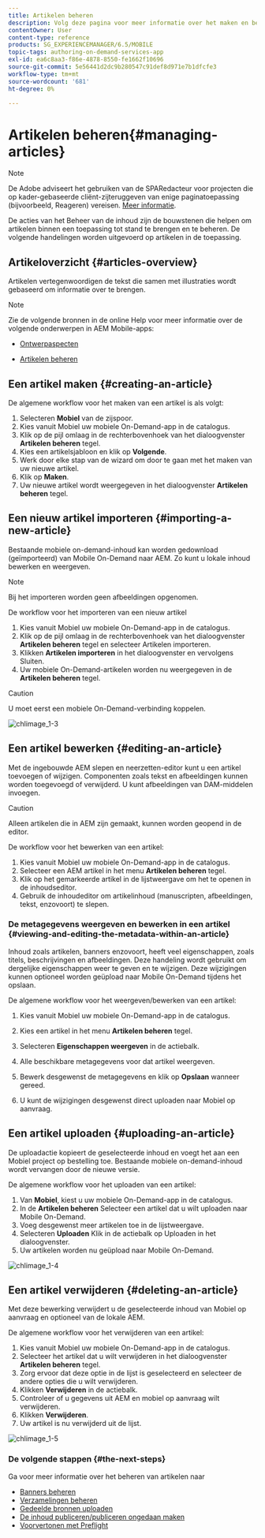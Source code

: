 ```yaml
---
title: Artikelen beheren
description: Volg deze pagina voor meer informatie over het maken en beheren van artikelen.
contentOwner: User
content-type: reference
products: SG_EXPERIENCEMANAGER/6.5/MOBILE
topic-tags: authoring-on-demand-services-app
exl-id: ea6c8aa3-f86e-4878-8550-fe1662f10696
source-git-commit: 5e56441d2dc9b280547c91def8d971e7b1dfcfe3
workflow-type: tm+mt
source-wordcount: '681'
ht-degree: 0%

---
```


# Artikelen beheren{#managing-articles}

>[!NOTE]
>
>De Adobe adviseert het gebruiken van de SPARedacteur voor projecten die op kader-gebaseerde cliënt-zijteruggeven van enige paginatoepassing (bijvoorbeeld, Reageren) vereisen. [Meer informatie](/help/sites-developing/spa-overview.md).

De acties van het Beheer van de inhoud zijn de bouwstenen die helpen om artikelen binnen een toepassing tot stand te brengen en te beheren. De volgende handelingen worden uitgevoerd op artikelen in de toepassing.

## Artikeloverzicht {#articles-overview}

Artikelen vertegenwoordigen de tekst die samen met illustraties wordt gebaseerd om informatie over te brengen.

>[!NOTE]
>
>Zie de volgende bronnen in de online Help voor meer informatie over de volgende onderwerpen in AEM Mobile-apps:
>
>* [Ontwerpaspecten](https://helpx.adobe.com/digital-publishing-solution/help/design-app.html)
>
>* [Artikelen beheren](https://helpx.adobe.com/digital-publishing-solution/help/creating-articles.html)
>

## Een artikel maken {#creating-an-article}

De algemene workflow voor het maken van een artikel is als volgt:

1. Selecteren **Mobiel** van de zijspoor.
1. Kies vanuit Mobiel uw mobiele On-Demand-app in de catalogus.
1. Klik op de pijl omlaag in de rechterbovenhoek van het dialoogvenster **Artikelen beheren** tegel.
1. Kies een artikelsjabloon en klik op **Volgende**.
1. Werk door elke stap van de wizard om door te gaan met het maken van uw nieuwe artikel.
1. Klik op **Maken**.
1. Uw nieuwe artikel wordt weergegeven in het dialoogvenster **Artikelen beheren** tegel.

## Een nieuw artikel importeren {#importing-a-new-article}

Bestaande mobiele on-demand-inhoud kan worden gedownload (geïmporteerd) van Mobile On-Demand naar AEM. Zo kunt u lokale inhoud bewerken en weergeven.

>[!NOTE]
>
>Bij het importeren worden geen afbeeldingen opgenomen.

De workflow voor het importeren van een nieuw artikel

1. Kies vanuit Mobiel uw mobiele On-Demand-app in de catalogus.
1. Klik op de pijl omlaag in de rechterbovenhoek van het dialoogvenster **Artikelen beheren** tegel en selecteer Artikelen importeren.
1. Klikken **Artikelen importeren** in het dialoogvenster en vervolgens Sluiten.
1. Uw mobiele On-Demand-artikelen worden nu weergegeven in de **Artikelen beheren** tegel.

>[!CAUTION]
>
>U moet eerst een mobiele On-Demand-verbinding koppelen.

![chlimage_1-3](assets/chlimage_1-3.gif)

## Een artikel bewerken {#editing-an-article}

Met de ingebouwde AEM slepen en neerzetten-editor kunt u een artikel toevoegen of wijzigen. Componenten zoals tekst en afbeeldingen kunnen worden toegevoegd of verwijderd. U kunt afbeeldingen van DAM-middelen invoegen.

>[!CAUTION]
>
>Alleen artikelen die in AEM zijn gemaakt, kunnen worden geopend in de editor.

De workflow voor het bewerken van een artikel:

1. Kies vanuit Mobiel uw mobiele On-Demand-app in de catalogus.
1. Selecteer een AEM artikel in het menu **Artikelen beheren** tegel.
1. Klik op het gemarkeerde artikel in de lijstweergave om het te openen in de inhoudseditor.
1. Gebruik de inhoudeditor om artikelinhoud (manuscripten, afbeeldingen, tekst, enzovoort) te slepen.

### De metagegevens weergeven en bewerken in een artikel {#viewing-and-editing-the-metadata-within-an-article}

Inhoud zoals artikelen, banners enzovoort, heeft veel eigenschappen, zoals titels, beschrijvingen en afbeeldingen. Deze handeling wordt gebruikt om dergelijke eigenschappen weer te geven en te wijzigen. Deze wijzigingen kunnen optioneel worden geüpload naar Mobile On-Demand tijdens het opslaan.

De algemene workflow voor het weergeven/bewerken van een artikel:

1. Kies vanuit Mobiel uw mobiele On-Demand-app in de catalogus.
1. Kies een artikel in het menu **Artikelen beheren** tegel.

1. Selecteren **Eigenschappen weergeven** in de actiebalk.
1. Alle beschikbare metagegevens voor dat artikel weergeven.
1. Bewerk desgewenst de metagegevens en klik op **Opslaan** wanneer gereed.
1. U kunt de wijzigingen desgewenst direct uploaden naar Mobiel op aanvraag.

## Een artikel uploaden {#uploading-an-article}

De uploadactie kopieert de geselecteerde inhoud en voegt het aan een Mobiel project op bestelling toe. Bestaande mobiele on-demand-inhoud wordt vervangen door de nieuwe versie.

De algemene workflow voor het uploaden van een artikel:

1. Van **Mobiel**, kiest u uw mobiele On-Demand-app in de catalogus.
1. In de **Artikelen beheren** Selecteer een artikel dat u wilt uploaden naar Mobile On-Demand.
1. Voeg desgewenst meer artikelen toe in de lijstweergave.
1. Selecteren **Uploaden** Klik in de actiebalk op Uploaden in het dialoogvenster.
1. Uw artikelen worden nu geüpload naar Mobile On-Demand.

![chlimage_1-4](assets/chlimage_1-4.gif)

## Een artikel verwijderen {#deleting-an-article}

Met deze bewerking verwijdert u de geselecteerde inhoud van Mobiel op aanvraag en optioneel van de lokale AEM.

De algemene workflow voor het verwijderen van een artikel:

1. Kies vanuit Mobiel uw mobiele On-Demand-app in de catalogus.
1. Selecteer het artikel dat u wilt verwijderen in het dialoogvenster **Artikelen beheren** tegel.
1. Zorg ervoor dat deze optie in de lijst is geselecteerd en selecteer de andere opties die u wilt verwijderen.
1. Klikken **Verwijderen** in de actiebalk.
1. Controleer of u gegevens uit AEM en mobiel op aanvraag wilt verwijderen.
1. Klikken **Verwijderen**.
1. Uw artikel is nu verwijderd uit de lijst.

![chlimage_1-5](assets/chlimage_1-5.gif)

### De volgende stappen {#the-next-steps}

Ga voor meer informatie over het beheren van artikelen naar

* [Banners beheren](/help/mobile/mobile-on-demand-managing-banners.md)
* [Verzamelingen beheren](/help/mobile/mobile-on-demand-managing-collections.md)
* [Gedeelde bronnen uploaden](/help/mobile/mobile-on-demand-shared-resources.md)
* [De inhoud publiceren/publiceren ongedaan maken](/help/mobile/mobile-on-demand-publishing-unpublishing.md)
* [Voorvertonen met Preflight](/help/mobile/aem-mobile-manage-ondemand-services.md)
